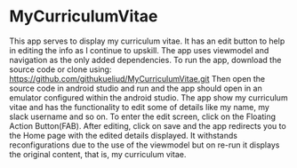 # MyCurriculumVitae
This app serves to display my curriculum vitae. It has an edit button to help in editing the info as I continue to upskill.
The app uses viewmodel and navigation as the only added dependencies.
To run the app, download the source code or clone using: https://github.com/githukueliud/MyCurriculumVitae.git
Then open the source code in android studio and run and the app should open in an emulator configured within the android studio.
The app show my curriculum vitae and has the functionality to edit some of details like my name, my slack username and so on.
To enter the edit screen, click on the Floating Action Button(FAB).
After editing, click on save and the app redirects you to the Home page with the edited details displayed.
It withstands reconfigurations due to the use of the viewmodel but on re-run it displays the original content, that is, my curriculum vitae.

